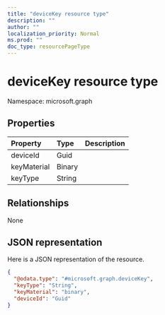 ```yaml
---
title: "deviceKey resource type"
description: ""
author: ""
localization_priority: Normal
ms.prod: ""
doc_type: resourcePageType
---
```


# deviceKey resource type


Namespace: microsoft.graph



## Properties
|Property|Type|Description|
|:---|:---|:---|
|deviceId|Guid||
|keyMaterial|Binary||
|keyType|String||

## Relationships
None

## JSON representation
Here is a JSON representation of the resource.
<!-- {
  "blockType": "resource",
  "@odata.type": "microsoft.graph.deviceKey"
}
-->
``` json
{
  "@odata.type": "#microsoft.graph.deviceKey",
  "keyType": "String",
  "keyMaterial": "binary",
  "deviceId": "Guid"
}
```

